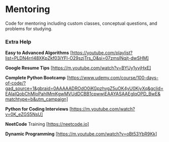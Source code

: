 # Mentoring
Code for mentoring including custom classes, conceptual questions, and problems for studying.

### Extra Help
**Easy to Advanced Algorithms** [https://youtube.com/playlist?list=PLDN4rrl48XKpZkf03iYFl-O29szjTrs_O&si=07zmslNqjt-dwSHM]

**Google Resume Tips** [https://m.youtube.com/watch?v=BYUy1yvjHxE]

**Complete Python Bootcamp** [https://www.udemy.com/course/100-days-of-code/?gad_source=1&gbraid=0AAAAADROdO0iKGpzhvgZ5uOK4yU0KjyXq&gclid=EAIaIQobChMIoPahlMmKgwMVUdDCBB1cpwwjEAAYASAAEgIqOPD_BwE&matchtype=b&utm_campaign]

**Python for Coding Interviews** [https://m.youtube.com/watch?v=0K_eZGS5NsU]

**NeetCode** Training [https://neetcode.io]

**Dynamic Programming** [https://m.youtube.com/watch?v=oBt53YbR9Kk]
